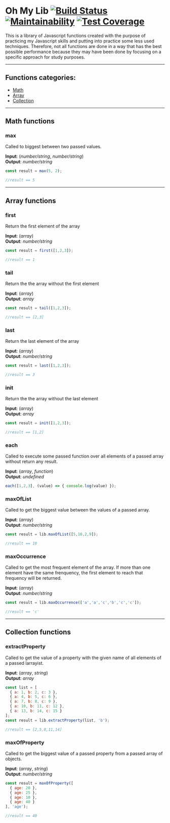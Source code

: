 # Oh My Lib [![Build Status](https://travis-ci.org/thiagodroz/oh-my-lib.svg?branch=master)](https://travis-ci.org/thiagodroz/oh-my-lib) [![Maintainability](https://api.codeclimate.com/v1/badges/d39c957238ae67272fd7/maintainability)](https://codeclimate.com/github/thiagodroz/oh-my-lib/maintainability) [![Test Coverage](https://api.codeclimate.com/v1/badges/d39c957238ae67272fd7/test_coverage)](https://codeclimate.com/github/thiagodroz/oh-my-lib/test_coverage)

This is a library of Javascript functions created with the purpose of practicing my Javascript skills and putting into practice some less used techniques. Therefore, not all functions are done in a way that has the best possible performance because they may have been done by focusing on a specific approach for study purposes.

---

## Functions categories:
- [Math](#math-functions)
- [Array](#array-functions)
- [Collection](#collection-functions)

---

## Math functions

### max

Called to biggest between two passed values.

**Input**: (*number/string*, *number/string*)  
**Output**: *number/string*

```javascript
const result = max(5, 2);

//result == 5
```

---

## Array functions

### first

Return the first element of the array

**Input**: (*array*)  
**Output**: *number/string*

```javascript
const result = first([1,2,3]);

//result == 1
```

### tail

Return the the array without the first element

**Input**: (*array*)  
**Output**: *array*

```javascript
const result = tail([1,2,3]);

//result == [2,3]
```

### last

Return the last element of the array

**Input**: (*array*)  
**Output**: *number/string*

```javascript
const result = last([1,2,3]);

//result == 3
```

### init

Return the the array without the last element

**Input**: (*array*)  
**Output**: *array*

```javascript
const result = init([1,2,3]);

//result == [1,2]
```

### each

Called to execute some passed function over all elements of a passed array without return any result.

**Input**: (*array*, *function*)  
**Output**: *undefined*

```javascript
each([1,2,3], (value) => { console.log(value) });
```

### maxOfList

Called to get the biggest value between the values of a passed array.

**Input**: (*array*)  
**Output**: *number/string*

```javascript
const result = lib.maxOfList([5,10,2,9]);

//result == 10
```

### maxOccurrence

Called to get the most frequent element of the array. If more than one element have the same frenquency, the first element to reach that frequency will be returned.

**Input**: (*array*)  
**Output**: *number/string*

```javascript
const result = lib.maxOccurrence(['a','a','c','b','c','c']);

//result == 'c'
```

---

## Collection functions

### extractProperty

Called to get the value of a property with the given name of all elements of a passed larrayist.

**Input**: (*array*, *string*)  
**Output**: *array*

```javascript
const list = [
  { a: 1, b: 2, c: 3 },
  { a: 4, b: 5, c: 6 },
  { a: 7, b: 8, c: 9 },
  { a: 10, b: 11, c: 12 },
  { a: 13, b: 14, c: 15 }
];
const result = lib.extractProperty(list, 'b');

//result == [2,5,8,11,14]
```

### maxOfProperty

Called to get the biggest value of a passed property from a passed array of objects.

**Input**: (*array*, *string*)  
**Output**: *number/string*

```javascript
const result = maxOfProperty([
  { age: 20 },
  { age: 25 },
  { age: 10 },
  { age: 40 }
], 'age');

//result == 40
```
